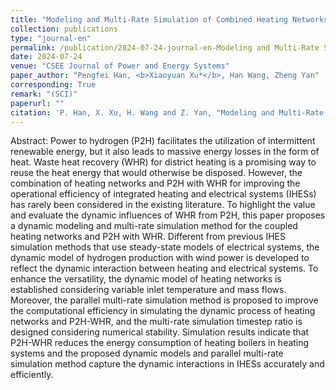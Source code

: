 ```yaml
---
title: "Modeling and Multi-Rate Simulation of Combined Heating Networks and Power to Hydrogen with Waste Heat Recovery"
collection: publications
type: "journal-en"
permalink: /publication/2024-07-24-journal-en-Modeling and Multi-Rate Simulation of Combined Heating Networks and Power to Hydrogen with Waste Heat Recovery
date: 2024-07-24
venue: "CSEE Journal of Power and Energy Systems"
paper_author: "Pengfei Han, <b>Xiaoyuan Xu*</b>, Han Wang, Zheng Yan"
corresponding: True
remark: "(SCI)"
paperurl: ""
citation: 'P. Han, X. Xu, H. Wang and Z. Yan, "Modeling and Multi-Rate Simulation of Combined Heating Networks and Power to Hydrogen with Waste Heat Recovery," <i>CSEE Journal of Power and Energy Systems</i>, 2024. (Early Access)'
---
```


Abstract:
Power to hydrogen (P2H) facilitates the utilization of intermittent renewable energy, but it also leads to massive energy losses in the form of heat. Waste heat recovery (WHR) for district heating is a promising way to reuse the heat energy that would otherwise be disposed. However, the combination of heating networks and P2H with WHR for improving the operational efficiency of integrated heating and electrical systems (IHESs) has rarely been considered in the existing literature. To highlight the value and evaluate the dynamic influences of WHR from P2H, this paper proposes a dynamic modeling and multi-rate simulation method for the coupled heating networks and P2H with WHR. Different from previous IHES simulation methods that use steady-state models of electrical systems, the dynamic model of hydrogen production with wind power is developed to reflect the dynamic interaction between heating and electrical systems. To enhance the versatility, the dynamic model of heating networks is established considering variable inlet temperature and mass flows. Moreover, the parallel multi-rate simulation method is proposed to improve the computational efficiency in simulating the dynamic process of heating networks and P2H-WHR, and the multi-rate simulation timestep ratio is designed considering numerical stability. Simulation results indicate that P2H-WHR reduces the energy consumption of heating boilers in heating systems and the proposed dynamic models and parallel multi-rate simulation method capture the dynamic interactions in IHESs accurately and efficiently.